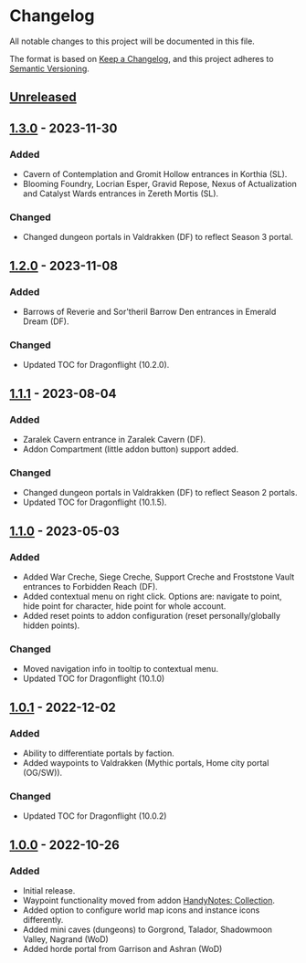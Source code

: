 # Changelog

All notable changes to this project will be documented in this file.

The format is based on [Keep a Changelog](https://keepachangelog.com/en/1.0.0/),
and this project adheres to [Semantic Versioning](https://semver.org/spec/v2.0.0.html).

## [Unreleased]

## [1.3.0] - 2023-11-30

### Added

- Cavern of Contemplation and Gromit Hollow entrances in Korthia (SL).
- Blooming Foundry, Locrian Esper, Gravid Repose, Nexus of Actualization and Catalyst Wards entrances in Zereth Mortis (SL).

### Changed

- Changed dungeon portals in Valdrakken (DF) to reflect Season 3 portal.

## [1.2.0] - 2023-11-08

### Added

- Barrows of Reverie and Sor'theril Barrow Den entrances in Emerald Dream (DF).

### Changed

- Updated TOC for Dragonflight (10.2.0).

## [1.1.1] - 2023-08-04

### Added

- Zaralek Cavern entrance in Zaralek Cavern (DF).
- Addon Compartment (little addon button) support added.

### Changed

- Changed dungeon portals in Valdrakken (DF) to reflect Season 2 portals.
- Updated TOC for Dragonflight (10.1.5).

## [1.1.0] - 2023-05-03

### Added

- Added War Creche, Siege Creche, Support Creche and Froststone Vault entrances to Forbidden Reach (DF).
- Added contextual menu on right click. Options are: navigate to point, hide point for character, hide point for whole account.
- Added reset points to addon configuration (reset personally/globally hidden points).

### Changed

- Moved navigation info in tooltip to contextual menu.
- Updated TOC for Dragonflight (10.1.0)

## [1.0.1] - 2022-12-02

### Added

- Ability to differentiate portals by faction.
- Added waypoints to Valdrakken (Mythic portals, Home city portal (OG/SW)).

### Changed

- Updated TOC for Dragonflight (10.0.2)

## [1.0.0] - 2022-10-26

### Added

- Initial release.
- Waypoint functionality moved from addon [HandyNotes: Collection](https://www.curseforge.com/wow/addons/handynotes-collection/settings/description).
- Added option to configure world map icons and instance icons differently.
- Added mini caves (dungeons) to Gorgrond, Talador, Shadowmoon Valley, Nagrand (WoD)
- Added horde portal from Garrison and Ashran (WoD)

[Unreleased]: https://gitlab.com/mulambo/nooks-and-crannies/-/compare/v1.3.0...master
[1.3.0]: https://gitlab.com/mulambo/nooks-and-crannies/-/releases/v1.3.0
[1.2.0]: https://gitlab.com/mulambo/nooks-and-crannies/-/releases/v1.2.0
[1.1.1]: https://gitlab.com/mulambo/nooks-and-crannies/-/releases/v1.1.1
[1.1.0]: https://gitlab.com/mulambo/nooks-and-crannies/-/releases/v1.1.0
[1.0.1]: https://gitlab.com/mulambo/nooks-and-crannies/-/releases/v1.0.1
[1.0.0]: https://gitlab.com/mulambo/nooks-and-crannies/-/releases/v1.0.0
